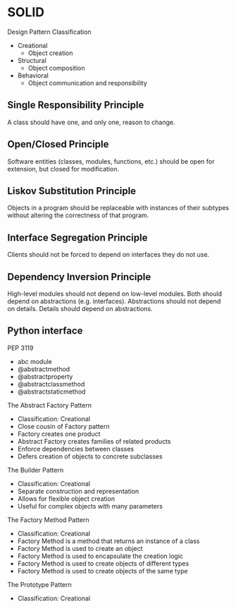 # SOLID

Design Pattern Classification

+ Creational
  + Object creation
+ Structural
  + Object composition
+ Behavioral
  + Object communication and responsibility

## Single Responsibility Principle

A class should have one, and only one, reason to change.

## Open/Closed Principle

Software entities (classes, modules, functions, etc.) should be open for extension, but closed for modification.

## Liskov Substitution Principle

Objects in a program should be replaceable with instances of their subtypes without altering the correctness of that program.

## Interface Segregation Principle

Clients should not be forced to depend on interfaces they do not use.

## Dependency Inversion Principle

High-level modules should not depend on low-level modules. Both should depend on abstractions (e.g. interfaces). Abstractions should not depend on details. Details should depend on abstractions.


## Python interface

PEP 3119

+ abc module
+ @abstractmethod
+ @abstractproperty
+ @abstractclassmethod
+ @abstractstaticmethod

The Abstract Factory Pattern

+ Classification: Creational
+ Close cousin of Factory pattern
+ Factory creates one product
+ Abstract Factory creates families of related products
+ Enforce dependencies between classes
+ Defers creation of objects to concrete subclasses

The Builder Pattern

+ Classification: Creational
+ Separate construction and representation
+ Allows for flexible object creation
+ Useful for complex objects with many parameters

The Factory Method Pattern

+ Classification: Creational
+ Factory Method is a method that returns an instance of a class
+ Factory Method is used to create an object
+ Factory Method is used to encapsulate the creation logic
+ Factory Method is used to create objects of different types
+ Factory Method is used to create objects of the same type

The Prototype Pattern

+ Classification: Creational
